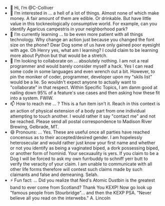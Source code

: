 - 👋 Hi, I’m @C-Colliver
- 👀 I’m interested in ... a hell of a lot of things.  Almost none of which make money.  A fair amount of them are edible.  Or drinkable.  But have little value in this tockneologically consumptive world.  For example, can you identify Agaricus campestris in your neighborhood park?
- 🌱 I’m currently learning ... to be even more patient with all things technology.  Why change an action just because you changed the font size on the phone?  Dear Dog some of us have only gained poor eyesight with age.  Oh Henry yes, what am I learning? I could claim to be learning more about Python but that would be a stretch.
- 💞️ I’m looking to collaborate on ... absolutely nothing.  I am not a real programmer and would barely consider myself a hack.  Yes I can read some code in some languages and even wrench out a bit.  However, to pin the moniker of coder, programmer, developer upon my "skils list" would be a lie.  So wouldn't expect anyone to actually want to "collaborate" in that respect.  Within Specific Topics, I am danm good at nailing down 95% of a feature's use cases and then asking how these fit into a system.  FWIW.
- 📫 How to reach me ... ?  This is a fun item isn't it.  Reach in this context is an action of physical extension of a body part from one individual attempting to touch another.  I would rather it say "contact me" and not be reached.  Please send all postal correspondence to Madison River Brewing, Gelbrade, MT.  
- 😄 Pronouns: ... Yes.  These are useful once all parties have reached concensus as to their accepted/desired gender.  I am hopelessly heterosecular and would rather just know your first name and whether or not you identify as being a vaginated biped, a dork possessing biped, or another form of hominid. Your secxuaulity is yers.  If you claim to be a Dog I will be forced to ask my own furrbuddy to schniff yerr butt to verify the veracity of your claim.  I am unable to communicate with all other life forms therefore will contest such claims made by such claimants and false and demeaning.    Selah.
- ⚡ Fun fact: ... Did you realize that Ned's Atomic Dustbin is the greatest band to ever come from Scotland?  Thank You KEXP!  Now go look up "famous people from Stourbridge"... and then the KEXP PSA.  "Never believe all you read on the interwebs." A. Lincoln

<!---
C-Colliver/C-Colliver is a ✨ special ✨ repository because its `README.md` (this file) appears on your GitHub profile.
You can click the Preview link to take a look at your changes.
--->
